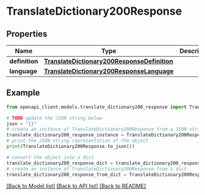 # TranslateDictionary200Response


## Properties

Name | Type | Description | Notes
------------ | ------------- | ------------- | -------------
**definition** | [**TranslateDictionary200ResponseDefinition**](TranslateDictionary200ResponseDefinition.md) |  | [optional] 
**language** | [**TranslateDictionary200ResponseLanguage**](TranslateDictionary200ResponseLanguage.md) |  | [optional] 

## Example

```python
from openapi_client.models.translate_dictionary200_response import TranslateDictionary200Response

# TODO update the JSON string below
json = "{}"
# create an instance of TranslateDictionary200Response from a JSON string
translate_dictionary200_response_instance = TranslateDictionary200Response.from_json(json)
# print the JSON string representation of the object
print(TranslateDictionary200Response.to_json())

# convert the object into a dict
translate_dictionary200_response_dict = translate_dictionary200_response_instance.to_dict()
# create an instance of TranslateDictionary200Response from a dict
translate_dictionary200_response_from_dict = TranslateDictionary200Response.from_dict(translate_dictionary200_response_dict)
```
[[Back to Model list]](../README.md#documentation-for-models) [[Back to API list]](../README.md#documentation-for-api-endpoints) [[Back to README]](../README.md)


